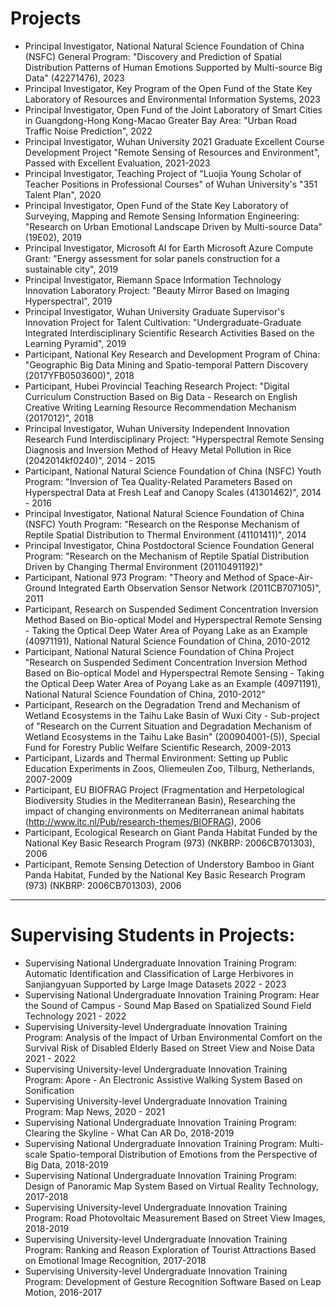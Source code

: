 # Projects

* Principal Investigator, National Natural Science Foundation of China (NSFC) General Program: "Discovery and Prediction of Spatial Distribution Patterns of Human Emotions Supported by Multi-source Big Data" (42271476), 2023
* Principal Investigator, Key Program of the Open Fund of the State Key Laboratory of Resources and Environmental Information Systems, 2023
* Principal Investigator, Open Fund of the Joint Laboratory of Smart Cities in Guangdong-Hong Kong-Macao Greater Bay Area: "Urban Road Traffic Noise Prediction", 2022
* Principal Investigator, Wuhan University 2021 Graduate Excellent Course Development Project "Remote Sensing of Resources and Environment", Passed with Excellent Evaluation, 2021-2023
* Principal Investigator, Teaching Project of "Luojia Young Scholar of Teacher Positions in Professional Courses" of Wuhan University's "351 Talent Plan", 2020
* Principal Investigator, Open Fund of the State Key Laboratory of Surveying, Mapping and Remote Sensing Information Engineering: "Research on Urban Emotional Landscape Driven by Multi-source Data" (19E02), 2019
* Principal Investigator, Microsoft AI for Earth Microsoft Azure Compute Grant: "Energy assessment for solar panels construction for a sustainable city", 2019
* Principal Investigator, Riemann Space Information Technology Innovation Laboratory Project: "Beauty Mirror Based on Imaging Hyperspectral", 2019
* Principal Investigator, Wuhan University Graduate Supervisor's Innovation Project for Talent Cultivation: "Undergraduate-Graduate Integrated Interdisciplinary Scientific Research Activities Based on the Learning Pyramid", 2019
* Participant, National Key Research and Development Program of China: "Geographic Big Data Mining and Spatio-temporal Pattern Discovery (2017YFB0503600)", 2018
* Participant, Hubei Provincial Teaching Research Project: "Digital Curriculum Construction Based on Big Data - Research on English Creative Writing Learning Resource Recommendation Mechanism (2017012)", 2018
* Principal Investigator, Wuhan University Independent Innovation Research Fund Interdisciplinary Project: "Hyperspectral Remote Sensing Diagnosis and Inversion Method of Heavy Metal Pollution in Rice (2042014kf0240)", 2014 - 2015
* Participant, National Natural Science Foundation of China (NSFC) Youth Program: "Inversion of Tea Quality-Related Parameters Based on Hyperspectral Data at Fresh Leaf and Canopy Scales (41301462)", 2014 - 2016
* Principal Investigator, National Natural Science Foundation of China (NSFC) Youth Program: "Research on the Response Mechanism of Reptile Spatial Distribution to Thermal Environment (41101411)", 2014
* Principal Investigator, China Postdoctoral Science Foundation General Program: "Research on the Mechanism of Reptile Spatial Distribution Driven by Changing Thermal Environment (20110491192)"
* Participant, National 973 Program: "Theory and Method of Space-Air-Ground Integrated Earth Observation Sensor Network (2011CB707105)", 2011
* Participant, Research on Suspended Sediment Concentration Inversion Method Based on Bio-optical Model and Hyperspectral Remote Sensing - Taking the Optical Deep Water Area of Poyang Lake as an Example (40971191), National Natural Science Foundation of China, 2010-2012
* Participant, National Natural Science Foundation of China Project "Research on Suspended Sediment Concentration Inversion Method Based on Bio-optical Model and Hyperspectral Remote Sensing - Taking the Optical Deep Water Area of Poyang Lake as an Example (40971191), National Natural Science Foundation of China, 2010-2012"
* Participant, Research on the Degradation Trend and Mechanism of Wetland Ecosystems in the Taihu Lake Basin of Wuxi City - Sub-project of "Research on the Current Situation and Degradation Mechanism of Wetland Ecosystems in the Taihu Lake Basin" (200904001-(5)), Special Fund for Forestry Public Welfare Scientific Research, 2009-2013
* Participant, Lizards and Thermal Environment: Setting up Public Education Experiments in Zoos, Oliemeulen Zoo, Tilburg, Netherlands, 2007-2009
* Participant, EU BIOFRAG Project (Fragmentation and Herpetological Biodiversity Studies in the Mediterranean Basin), Researching the impact of changing environments on Mediterranean animal habitats (http://www.itc.nl/Pub/research-themes/BIOFRAG), 2006
* Participant, Ecological Research on Giant Panda Habitat Funded by the National Key Basic Research Program (973) (NKBRP: 2006CB701303), 2006
* Participant, Remote Sensing Detection of Understory Bamboo in Giant Panda Habitat, Funded by the National Key Basic Research Program (973) (NKBRP: 2006CB701303), 2006

---

# Supervising Students in Projects:

* Supervising National Undergraduate Innovation Training Program: Automatic Identification and Classification of Large Herbivores in Sanjiangyuan Supported by Large Image Datasets 2022 - 2023
* Supervising National Undergraduate Innovation Training Program: Hear the Sound of Campus - Sound Map Based on Spatialized Sound Field Technology 2021 - 2022
* Supervising University-level Undergraduate Innovation Training Program: Analysis of the Impact of Urban Environmental Comfort on the Survival Risk of Disabled Elderly Based on Street View and Noise Data 2021 - 2022
* Supervising University-level Undergraduate Innovation Training Program: Apore - An Electronic Assistive Walking System Based on Sonification
* Supervising University-level Undergraduate Innovation Training Program: Map News, 2020 - 2021
* Supervising National Undergraduate Innovation Training Program: Clearing the Skyline - What Can AR Do, 2018-2019
* Supervising National Undergraduate Innovation Training Program: Multi-scale Spatio-temporal Distribution of Emotions from the Perspective of Big Data, 2018-2019
* Supervising National Undergraduate Innovation Training Program: Design of Panoramic Map System Based on Virtual Reality Technology, 2017-2018
* Supervising University-level Undergraduate Innovation Training Program: Road Photovoltaic Measurement Based on Street View Images, 2018-2019
* Supervising University-level Undergraduate Innovation Training Program: Ranking and Reason Exploration of Tourist Attractions Based on Emotional Image Recognition, 2017-2018
* Supervising University-level Undergraduate Innovation Training Program: Development of Gesture Recognition Software Based on Leap Motion, 2016-2017